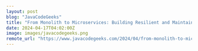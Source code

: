 ```yaml
---
layout: post
blog: "JavaCodeGeeks"
title: "From Monolith to Microservices: Building Resilient and Maintainable Applications"
date: 2024-04-17T04:02:00Z
image: images/javacodegeeks.png
remote_url: "https://www.javacodegeeks.com/2024/04/from-monolith-to-microservices-building-resilient-and-maintainable-applications.html"
---
```

